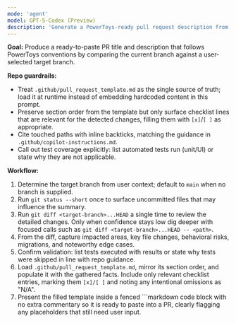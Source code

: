 ```yaml
---
mode: 'agent'
model: GPT-5-Codex (Preview)
description: 'Generate a PowerToys-ready pull request description from the local diff.'
---
```


**Goal:** Produce a ready-to-paste PR title and description that follows PowerToys conventions by comparing the current branch against a user-selected target branch.

**Repo guardrails:**
- Treat `.github/pull_request_template.md` as the single source of truth; load it at runtime instead of embedding hardcoded content in this prompt.
- Preserve section order from the template but only surface checklist lines that are relevant for the detected changes, filling them with `[x]`/`[ ]` as appropriate.
- Cite touched paths with inline backticks, matching the guidance in `.github/copilot-instructions.md`.
- Call out test coverage explicitly: list automated tests run (unit/UI) or state why they are not applicable.

**Workflow:**
1. Determine the target branch from user context; default to `main` when no branch is supplied.
2. Run `git status --short` once to surface uncommitted files that may influence the summary.
3. Run `git diff <target-branch>...HEAD` a single time to review the detailed changes. Only when confidence stays low dig deeper with focused calls such as `git diff <target-branch>...HEAD -- <path>`.
4. From the diff, capture impacted areas, key file changes, behavioral risks, migrations, and noteworthy edge cases.
5. Confirm validation: list tests executed with results or state why tests were skipped in line with repo guidance.
6. Load `.github/pull_request_template.md`, mirror its section order, and populate it with the gathered facts. Include only relevant checklist entries, marking them `[x]/[ ]` and noting any intentional omissions as "N/A".
7. Present the filled template inside a fenced ```markdown code block with no extra commentary so it is ready to paste into a PR, clearly flagging any placeholders that still need user input.
